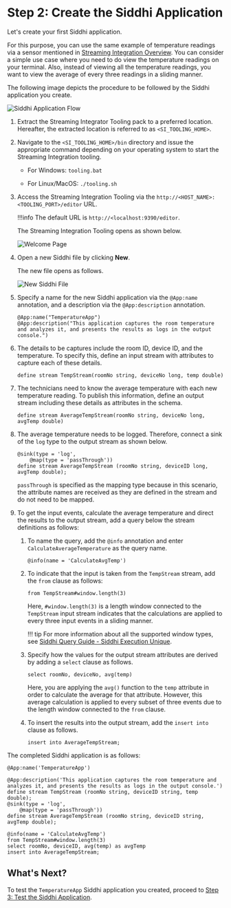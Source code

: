 # Step 2: Create the Siddhi Application

Let's create your first Siddhi application.

For this purpose, you can use the same example of temperature readings via a sensor mentioned in [Streaming Integration Overview](getting-started-guide-overview.md). You can consider a simple use case where you need to do view the temperature readings on your terminal. Also, instead of viewing all the temperature readings, you want to view the average of every three readings in a sliding manner.

The following image depicts the procedure to be followed by the Siddhi application you create.

![Siddhi Application Flow](../../images/quick-start-guide-101/siddhi-application-flow.png)

1. Extract the Streaming Integrator Tooling pack to a preferred location. Hereafter, the extracted location is referred to as `<SI_TOOLING_HOME>`.

2. Navigate to the `<SI_TOOLING_HOME>/bin` directory and issue the appropriate command depending on your operating system to start the Streaming Integration tooling.

    -   For Windows: `tooling.bat`

    -   For Linux/MacOS: `./tooling.sh`
    
3. Access the Streaming Integration Tooling via the `http://<HOST_NAME>:<TOOLING_PORT>/editor` URL.

    !!!info
        The default URL is `http://<localhost:9390/editor`.
        
   The Streaming Integration Tooling opens as shown below.

   ![Welcome Page](../../images/Creating-Siddhi-Applications/Welcome-Page.png)
        
4. Open a new Siddhi file by clicking **New**.

    The new file opens as follows.
    
    ![New Siddhi File](../../images/Creating-Siddhi-Applications/New_Siddhi_File.png)
    
5. Specify a name for the new Siddhi application via the `@App:name` annotation, and a description via the `@App:description` annotation.

    ```
    @App:name("TemperatureApp")
    @App:description("This application captures the room temperature and analyzes it, and presents the results as logs in the output console.")
    ```
    
6. The details to be captures include the room ID, device ID, and the temperature. To specify this, define an input stream with attributes to capture each of these details.

    `define stream TempStream(roomNo string, deviceNo long, temp double)`
    
7. The technicians need to know the average temperature with each new temperature reading. To publish this information, define an output stream including these details as attributes in the schema.

    `define stream AverageTempStream(roomNo string, deviceNo long, avgTemp double)`
    
8. The average temperature needs to be logged. Therefore, connect a sink of the `log` type to the output stream as shown below.

    ```
    @sink(type = 'log', 
        @map(type = 'passThrough'))
    define stream AverageTempStream (roomNo string, deviceID long, avgTemp double);
    ```

    `passThrough` is specified as the mapping type because in this scenario, the attribute names are received as they are defined in the stream and do not need to be mapped.

9. To get the input events, calculate the average temperature and direct the results to the output stream, add a query below the stream definitions as follows:

    1. To name the query, add the `@info` annotation and enter `CalculateAverageTemperature` as the query name.

        `@info(name = 'CalculateAvgTemp')`

    2. To indicate that the input is taken from the `TempStream` stream, add the `from` clause as follows:

        `from TempStream#window.length(3)`
        
        Here, `#window.length(3)` is a length window connected to the `TempStream` input stream indicates that the calculations are applied to every three input events in a sliding manner.
        
        !!! tip
            For more information about all the supported window types, see [Siddhi Query Guide - Siddhi Execution Unique](https://siddhi-io.github.io/siddhi-execution-unique).

    3. Specify how the values for the output stream attributes are derived by adding a `select` clause as follows.

        `select roomNo, deviceNo, avg(temp)`
        
        Here, you are applying the `avg()` function to the `temp` attribute in order to calculate the average for that attribute. However, this average calculation is applied to every subset of three events due to the length window connected to the `from` clause.

    4. To insert the results into the output stream, add the `insert into` clause as follows.

        `insert into AverageTempStream;`
        
The completed Siddhi application is as follows:
        
```
@App:name('TemperatureApp')

@App:description('This application captures the room temperature and analyzes it, and presents the results as logs in the output console.')
define stream TempStream (roomNo string, deviceID string, temp double);
@sink(type = 'log', 
	@map(type = 'passThrough'))
define stream AverageTempStream (roomNo string, deviceID string, avgTemp double);

@info(name = 'CalculateAvgTemp')
from TempStream#window.length(3)
select roomNo, deviceID, avg(temp) as avgTemp
insert into AverageTempStream;
```

## What's Next?

To test the `TemperatureApp` Siddhi application you created, proceed to [Step 3: Test the Siddhi Application](test-siddhi-application.md).
